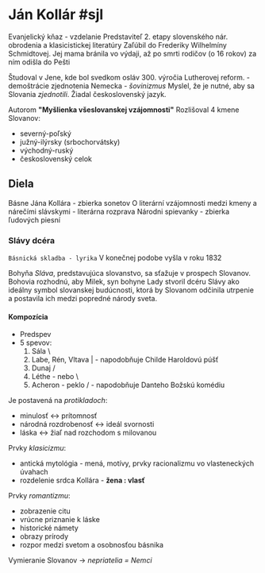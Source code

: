 # Ján Kollár #sjl
Evanjelický kňaz - vzdelanie
Predstaviteľ 2. etapy slovenského nár. obrodenia a klasicistickej literatúry
Zaľúbil do Frederiky Wilhelmíny Schmidtovej. Jej mama bránila vo výdaji, až po smrti rodičov (o 16 rokov) za ním odišla do Pešti

Študoval v Jene, kde bol svedkom osláv 300. výročia Lutherovej reform. - demoštrácie zjednotenia Nemecka - *šovinizmus*
Myslel, že je nutné, aby sa Slovania *zjednotili*. Žiadal československý jazyk.

Autorom **"Myšlienka všeslovanskej vzájomnosti"**
Rozlišoval 4 kmene Slovanov:
- severný-poľský
- južný-ilýrsky (srbochorvátsky)
- východný-ruský
- československý celok

## Diela
Básne Jána Kollára - zbierka sonetov
O literární vzájomnosti medzi kmeny a nárečími slávskymi - literárna rozprava
Národni spievanky - zbierka ľudových piesní

### Slávy dcéra
`Básnická skladba - lyrika`
V konečnej podobe vyšla v roku 1832

Bohyňa *Sláva*, predstavujúca slovanstvo, sa sťažuje v prospech Slovanov.
Bohovia rozhodnú, aby Milek, syn bohyne Lady stvoril dcéru Slávy ako ideálny symbol slovanskej budúcnosti,
ktorá by Slovanom odčinila utrpenie a postavila ich medzi popredné národy sveta.

#### Kompozícia
- Predspev
- 5 spevov:
	1. Sála               \
	2. Labe, Rén, Vltava   | - napodobňuje Childe Haroldovú púšť
	3. Dunaj              /
	4. Léthe - nebo       \
	5. Acheron - peklo    /  - napodobňuje Danteho Božskú komédiu

Je postavená na *protikladoch*:
- minulosť <-> prítomnosť
- národná rozdrobenosť <-> ideál svornosti
- láska <-> žiaľ nad rozchodom s milovanou

Prvky *klasicizmu*:
- antická mytológia - mená, motívy, prvky racionalizmu vo vlasteneckých úvahach
- rozdelenie srdca Kollára - **žena : vlasť** 

Prvky *romantizmu*:
- zobrazenie citu
- vrúcne priznanie k láske
- historické námety
- obrazy prírody
- rozpor medzi svetom a osobnosťou básnika

Vymieranie Slovanov -> *nepriatelia = Nemci*